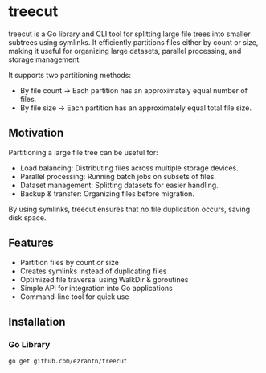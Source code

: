 # treecut

treecut is a Go library and CLI tool for splitting large file trees into smaller subtrees using symlinks. It efficiently partitions files either by count or size, making it useful for organizing large datasets, parallel processing, and storage management.

It supports two partitioning methods:

- By file count → Each partition has an approximately equal number of files.
- By file size → Each partition has an approximately equal total file size.

## Motivation

Partitioning a large file tree can be useful for:

- Load balancing: Distributing files across multiple storage devices.
- Parallel processing: Running batch jobs on subsets of files.
- Dataset management: Splitting datasets for easier handling.
- Backup & transfer: Organizing files before migration.

By using symlinks, treecut ensures that no file duplication occurs, saving disk space.

## Features

- Partition files by count or size
- Creates symlinks instead of duplicating files
- Optimized file traversal using WalkDir & goroutines
- Simple API for integration into Go applications
- Command-line tool for quick use

## Installation

### Go Library

```bash
go get github.com/ezrantn/treecut
```
